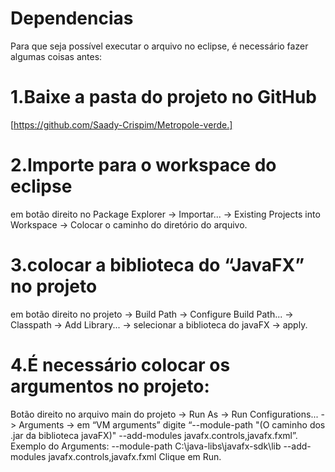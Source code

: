 # Dependencias
Para que seja possível executar o arquivo no eclipse, é necessário fazer algumas coisas antes:

# 1.Baixe a pasta do projeto no GitHub
[https://github.com/Saady-Crispim/Metropole-verde.]
# 2.Importe para o workspace do eclipse
em botão direito no Package Explorer -> Importar... -> Existing Projects into Workspace -> Colocar o caminho do diretório do arquivo.
# 3.colocar a biblioteca do “JavaFX” no projeto 
em botão direito no projeto -> Build Path -> Configure Build Path... -> Classpath -> Add Library... -> selecionar a biblioteca do javaFX -> apply.
# 4.É necessário colocar os argumentos no projeto:
  Botão direito no arquivo main do projeto -> Run As -> Run Configurations... -> Arguments -> em “VM arguments”	digite “--module-path "(O caminho dos .jar da biblioteca javaFX)" --add-modules javafx.controls,javafx.fxml”.
        Exemplo do Arguments: --module-path C:\java-libs\javafx-sdk\lib --add-modules javafx.controls,javafx.fxml
  Clique em Run.
